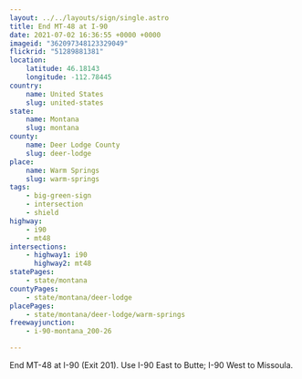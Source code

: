 ```yaml
---
layout: ../../layouts/sign/single.astro
title: End MT-48 at I-90
date: 2021-07-02 16:36:55 +0000 +0000
imageid: "362097348123329049"
flickrid: "51289881381"
location:
    latitude: 46.18143
    longitude: -112.78445
country:
    name: United States
    slug: united-states
state:
    name: Montana
    slug: montana
county:
    name: Deer Lodge County
    slug: deer-lodge
place:
    name: Warm Springs
    slug: warm-springs
tags:
    - big-green-sign
    - intersection
    - shield
highway:
    - i90
    - mt48
intersections:
    - highway1: i90
      highway2: mt48
statePages:
    - state/montana
countyPages:
    - state/montana/deer-lodge
placePages:
    - state/montana/deer-lodge/warm-springs
freewayjunction:
    - i-90-montana_200-26

---
```

End MT-48 at I-90 (Exit 201).  Use I-90 East to Butte; I-90 West to Missoula.